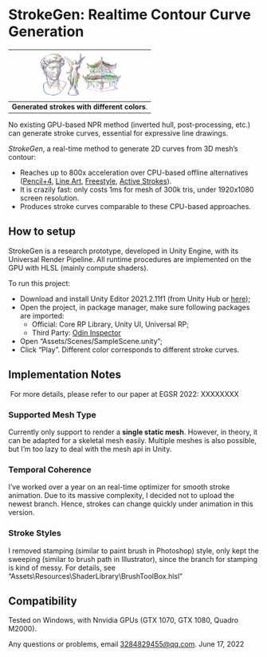 # StrokeGen: Realtime Contour Curve Generation 

| <img src=".\Abstract Submit Image.png" alt="Abstract Submit Image" width = 500 style="zoom: 33%;" /> |
| :----------------------------------------------------------: |
|       <b>Generated strokes with different colors</b>.        |

No existing GPU-based NPR method (inverted hull, post-processing, etc.) can generate stroke curves, essential for expressive line drawings. 

*StrokeGen*, a real-time method to generate 2D curves from 3D mesh’s contour:

- Reaches up to 800x acceleration over CPU-based offline alternatives ([Pencil+4](https://www.psoft.co.jp/jp/product/pencil/unity/), [Line Art](https://docs.blender.org/manual/en/latest/grease_pencil/modifiers/generate/line_art.html), [Freestyle](https://docs.blender.org/manual/en/latest/render/freestyle/introduction.html#:~:text=Freestyle%20is%20an%20edge%2Fline,technical%20(hard%20line)%20looks.), [Active Strokes](https://github.com/benardp/ActiveStrokes)). 
- It is crazily fast: only costs 1ms for mesh of 300k tris, under 1920x1080 screen resolution.
- Produces stroke curves comparable to these CPU-based approaches.

## How to setup

StrokeGen is a research prototype, developed in Unity Engine, with its Universal Render Pipeline.
All runtime procedures are implemented on the GPU with HLSL (mainly compute shaders). 

To run this project:

- Download and install Unity Editor 2021.2.11f1 (from Unity Hub or [here](https://unity3d.com/unity/whats-new/2021.2.11));
- Open the project, in package manager, make sure following packages are imported:
  - Official: Core RP Library, Unity UI, Universal RP;
  - Third Party: [Odin Inspector](https://assetstore.unity.com/packages/tools/utilities/odin-inspector-and-serializer-89041)
- Open “Assets/Scenes/SampleScene.unity”;
- Click “Play”. Different color corresponds to different stroke curves.

## Implementation Notes

​	For more details, please refer to our paper at EGSR 2022: XXXXXXXX

### Supported Mesh Type

Currently only support to render a **single static mesh**. However, in theory, it can be adapted for a skeletal mesh easily. Multiple meshes is also possible, but I’m too lazy to deal with the mesh api in Unity.

### Temporal Coherence 

I’ve worked over a year on an real-time optimizer for smooth stroke animation. Due to its massive complexity, I decided not to upload the newest branch. Hence, strokes can change quickly under animation in this version.

### Stroke Styles

I removed stamping (similar to paint brush in Photoshop) style, only kept the sweeping (similar to brush path in Illustrator), since the branch for stamping is kind of messy. For details, see “Assets\Resources\ShaderLibrary\BrushToolBox.hlsl”

## Compatibility

Tested on Windows, with Nnvidia GPUs (GTX 1070, GTX 1080, Quadro M2000). 

Any questions or problems, email 3284829455@qq.com. June 17, 2022
